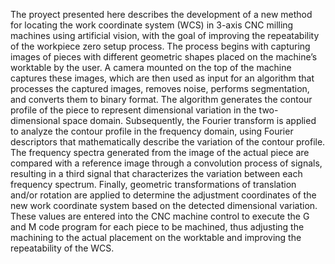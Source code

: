 The proyect presented here describes the development of a new method for locating the work coordinate
system (WCS) in 3-axis CNC milling machines using artificial vision, with the goal of improving
the repeatability of the workpiece zero setup process. The process begins with capturing images of pieces
with different geometric shapes placed on the machine’s worktable by the user. A camera mounted
on the top of the machine captures these images, which are then used as input for an algorithm that
processes the captured images, removes noise, performs segmentation, and converts them to binary
format. The algorithm generates the contour profile of the piece to represent dimensional variation
in the two-dimensional space domain. Subsequently, the Fourier transform is applied to analyze the
contour profile in the frequency domain, using Fourier descriptors that mathematically describe the
variation of the contour profile. The frequency spectra generated from the image of the actual piece
are compared with a reference image through a convolution process of signals, resulting in a third
signal that characterizes the variation between each frequency spectrum. Finally, geometric transformations
of translation and/or rotation are applied to determine the adjustment coordinates of the new
work coordinate system based on the detected dimensional variation. These values are entered into
the CNC machine control to execute the G and M code program for each piece to be machined, thus
adjusting the machining to the actual placement on the worktable and improving the repeatability of
the WCS.
